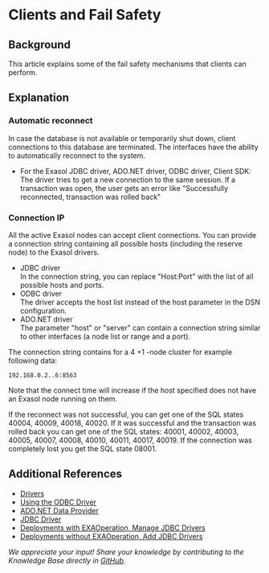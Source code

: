 # Clients and Fail Safety 

## Background

This article explains some of the fail safety mechanisms that clients can perform. 

## Explanation

### Automatic reconnect

In case the database is not available or temporarily shut down, client connections to this database are terminated. The interfaces have the ability to automatically reconnect to the system.

* For the Exasol JDBC driver, ADO.NET driver, ODBC driver, Client SDK:  
The driver tries to get a new connection to the same session. If a transaction was open, the user gets an error like "Successfully reconnected, transaction was rolled back"

### Connection IP

All the active Exasol nodes can accept client connections. You can provide a connection string containing all possible hosts (including the reserve node) to the Exasol drivers.

* JDBC driver  
In the connection string, you can replace "Host:Port" with the list of all possible hosts and ports.
* ODBC driver  
The driver accepts the host list instead of the host parameter in the DSN configuration.
* ADO.NET driver  
The parameter "host" or "server" can contain a connection string similar to other interfaces (a node list or range and a port).

The connection string contains for a 4 +1 -node cluster for example following data:


```
192.168.0.2..6:8563 
```
Note that the connect time will increase if the host specified does not have an Exasol node running on them.

If the reconnect was not successful, you can get one of the SQL states 40004, 40009, 40018, 40020. If it was successful and the transaction was rolled back you can get one of the SQL states: 40001, 40002, 40003, 40005, 40007, 40008, 40010, 40011, 40017, 40019. If the connection was completely lost you get the SQL state 08001.

## Additional References

* [Drivers](https://docs.exasol.com/connect_exasol/drivers.htm)
* [Using the ODBC Driver](https://docs.exasol.com/connect_exasol/drivers/odbc/using_odbc.htm)
* [ADO.NET Data Provider](https://docs.exasol.com/db/latest/connect_exasol/drivers/ado_net.htm)
* [JDBC Driver](https://docs.exasol.com/db/latest/connect_exasol/drivers/jdbc.htm)
* [Deployments with EXAOperation, Manage JDBC Drivers](https://docs.exasol.com/db/7.1/administration/on-premise/manage_software/manage_jdbc.htm)
* [Deployments without EXAOperation, Add JDBC Drivers](https://docs.exasol.com/db/latest/administration/on-premise/manage_drivers/add_jdbc_driver.htm)

*We appreciate your input! Share your knowledge by contributing to the Knowledge Base directly in [GitHub](https://github.com/exasol/public-knowledgebase).* 